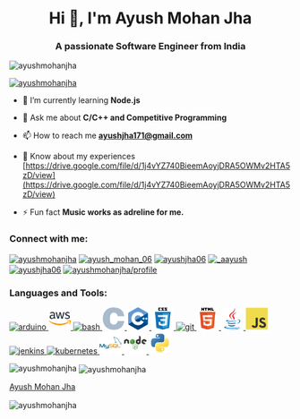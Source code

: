 <h1 align="center">Hi 👋, I'm Ayush Mohan Jha</h1>
<h3 align="center">A passionate Software Engineer from India</h3>

<p align="left"> <img src="https://komarev.com/ghpvc/?username=ayushmohanjha&label=Profile%20views&color=0e75b6&style=flat" alt="ayushmohanjha" /> </p>

<p align="left"> <a href="https://github.com/ryo-ma/github-profile-trophy"><img src="https://github-profile-trophy.vercel.app/?username=ayushmohanjha" alt="ayushmohanjha" /></a> </p>

- 🌱 I’m currently learning **Node.js**

- 💬 Ask me about **C/C++ and Competitive Programming**

- 📫 How to reach me **ayushjha171@gmail.com**

- 📄 Know about my experiences [https://drive.google.com/file/d/1j4vYZ740BieemAoyjDRA5OWMv2HTA5zD/view](https://drive.google.com/file/d/1j4vYZ740BieemAoyjDRA5OWMv2HTA5zD/view)

- ⚡ Fun fact **Music works as adreline for me.**

<h3 align="left">Connect with me:</h3>
<p align="left">
<a href="https://linkedin.com/in/ayushmohanjha" target="blank"><img align="center" src="https://cdn.jsdelivr.net/npm/simple-icons@3.0.1/icons/linkedin.svg" alt="ayushmohanjha" height="30" width="40" /></a>
<a href="https://www.codechef.com/users/ayush_mohan_06" target="blank"><img align="center" src="https://cdn.jsdelivr.net/npm/simple-icons@3.1.0/icons/codechef.svg" alt="ayush_mohan_06" height="30" width="40" /></a>
<a href="https://www.hackerrank.com/ayushjha06" target="blank"><img align="center" src="https://cdn.jsdelivr.net/npm/simple-icons@3.0.1/icons/hackerrank.svg" alt="ayushjha06" height="30" width="40" /></a>
<a href="https://codeforces.com/profile/_aayush" target="blank"><img align="center" src="https://cdn.jsdelivr.net/npm/simple-icons@3.0.1/icons/codeforces.svg" alt="_aayush" height="30" width="40" /></a>
<a href="https://www.leetcode.com/ayushjha06" target="blank"><img align="center" src="https://cdn.jsdelivr.net/npm/simple-icons@3.0.1/icons/leetcode.svg" alt="ayushjha06" height="30" width="40" /></a>
<a href="https://auth.geeksforgeeks.org/user/ayushmohanjha/profile" target="blank"><img align="center" src="https://cdn.jsdelivr.net/npm/simple-icons@3.0.1/icons/geeksforgeeks.svg" alt="ayushmohanjha/profile" height="30" width="40" /></a>
</p>

<h3 align="left">Languages and Tools:</h3>
<p align="left"> <a href="https://www.arduino.cc/" target="_blank"> <img src="https://cdn.worldvectorlogo.com/logos/arduino-1.svg" alt="arduino" width="40" height="40"/> </a> <a href="https://aws.amazon.com" target="_blank"> <img src="https://raw.githubusercontent.com/devicons/devicon/master/icons/amazonwebservices/amazonwebservices-original-wordmark.svg" alt="aws" width="40" height="40"/> </a> <a href="https://www.gnu.org/software/bash/" target="_blank"> <img src="https://www.vectorlogo.zone/logos/gnu_bash/gnu_bash-icon.svg" alt="bash" width="40" height="40"/> </a> <a href="https://www.cprogramming.com/" target="_blank"> <img src="https://raw.githubusercontent.com/devicons/devicon/master/icons/c/c-original.svg" alt="c" width="40" height="40"/> </a> <a href="https://www.w3schools.com/cpp/" target="_blank"> <img src="https://raw.githubusercontent.com/devicons/devicon/master/icons/cplusplus/cplusplus-original.svg" alt="cplusplus" width="40" height="40"/> </a> <a href="https://www.w3schools.com/css/" target="_blank"> <img src="https://raw.githubusercontent.com/devicons/devicon/master/icons/css3/css3-original-wordmark.svg" alt="css3" width="40" height="40"/> </a> <a href="https://git-scm.com/" target="_blank"> <img src="https://www.vectorlogo.zone/logos/git-scm/git-scm-icon.svg" alt="git" width="40" height="40"/> </a> <a href="https://www.w3.org/html/" target="_blank"> <img src="https://raw.githubusercontent.com/devicons/devicon/master/icons/html5/html5-original-wordmark.svg" alt="html5" width="40" height="40"/> </a> <a href="https://www.java.com" target="_blank"> <img src="https://raw.githubusercontent.com/devicons/devicon/master/icons/java/java-original.svg" alt="java" width="40" height="40"/> </a> <a href="https://developer.mozilla.org/en-US/docs/Web/JavaScript" target="_blank"> <img src="https://raw.githubusercontent.com/devicons/devicon/master/icons/javascript/javascript-original.svg" alt="javascript" width="40" height="40"/> </a> <a href="https://www.jenkins.io" target="_blank"> <img src="https://www.vectorlogo.zone/logos/jenkins/jenkins-icon.svg" alt="jenkins" width="40" height="40"/> </a> <a href="https://kubernetes.io" target="_blank"> <img src="https://www.vectorlogo.zone/logos/kubernetes/kubernetes-icon.svg" alt="kubernetes" width="40" height="40"/> </a> <a href="https://www.mysql.com/" target="_blank"> <img src="https://raw.githubusercontent.com/devicons/devicon/master/icons/mysql/mysql-original-wordmark.svg" alt="mysql" width="40" height="40"/> </a> <a href="https://nodejs.org" target="_blank"> <img src="https://raw.githubusercontent.com/devicons/devicon/master/icons/nodejs/nodejs-original-wordmark.svg" alt="nodejs" width="40" height="40"/> </a> <a href="https://www.python.org" target="_blank"> <img src="https://raw.githubusercontent.com/devicons/devicon/master/icons/python/python-original.svg" alt="python" width="40" height="40"/> </a> </p>

<p><img align="left" src="https://github-readme-stats.vercel.app/api/top-langs?username=ayushmohanjha&show_icons=true&locale=en&layout=compact" alt="ayushmohanjha" /></p>

<p>&nbsp;<img align="center" src="https://github-readme-stats.vercel.app/api?username=ayushmohanjha&show_icons=true&locale=en" alt="ayushmohanjha" /></p>
<script type="text/javascript" src="https://platform.linkedin.com/badges/js/profile.js" async defer></script>
<p><div class="LI-profile-badge"  data-version="v1" data-size="medium" data-locale="en_US" data-type="horizontal" data-theme="dark" data-vanity="ayushmohanjha"><a class="LI-simple-link" href='https://in.linkedin.com/in/ayushmohanjha?trk=profile-badge'>Ayush Mohan Jha</a></div></p>
<p><img align="center" src="https://github-readme-streak-stats.herokuapp.com/?user=ayushmohanjha&" alt="ayushmohanjha" /></p>
